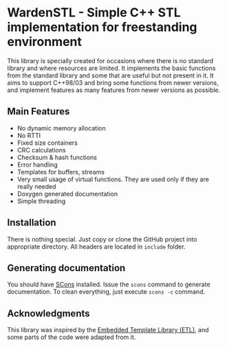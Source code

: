 # WardenSTL - Simple C++ STL implementation for freestanding environment
This library is specially created for occasions where there is no standard library and where resources are limited. It implements the basic functions from the standard library and some that are useful but not present 
in it. It aims to support C++98/03 and bring some functions from newer versions, and implement features as many features from newer versions as possible. 

## Main Features
 - No dynamic memory allocation
 - No RTTI
 - Fixed size containers
 - CRC calculations
 - Checksum & hash functions
 - Error handling
 - Templates for buffers, streams
 - Very small usage of virtual functions. They are used only if they are really needed
 - Doxygen generated documentation
 - Simple threading

## Installation
There is nothing special. Just copy or clone the GitHub project into appropriate directory. All headers are located in `include` folder.

## Generating documentation
You should have [SCons](https://scons.org/) installed. Issue the `scons` command to generate documentation. To clean everything, just execute `scons -c` command.

## Acknowledgments
This library was inspired by the [Embedded Template Library (ETL)](https://github.com/ETLCPP/etl), and some parts of the code were adapted from it.
